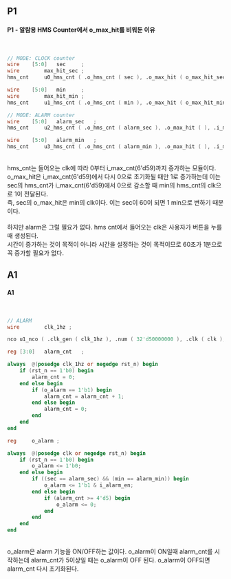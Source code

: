 ## P1
#### P1 - 알람용 HMS Counter에서 o_max_hit를 비워둔 이유
<br>

```verilog
// MODE: CLOCK counter
wire	[5:0]	sec		;
wire		max_hit_sec	;
hms_cnt		u0_hms_cnt ( .o_hms_cnt ( sec ), .o_max_hit ( o_max_hit_sec ), .i_max_cnt ( 6'd59 ), .clk ( i_sec_clk ), .rst_n ( rst_n ) ); // sec counter

wire	[5:0]	min		;
wire		max_hit_min	;
hms_cnt		u1_hms_cnt ( .o_hms_cnt ( min ), .o_max_hit ( o_max_hit_min ), .i_max_cnt ( 6'd59 ), .clk ( i_min_clk ), .rst_n ( rst_n ) ); // min counter

// MODE: ALARM counter
wire	[5:0]	alarm_sec	;
hms_cnt		u2_hms_cnt ( .o_hms_cnt ( alarm_sec ), .o_max_hit ( ), .i_max_cnt ( 6'd59 ), .clk ( i_alarm_sec_clk ), .rst_n ( rst_n ) ); // sec counter

wire	[5:0]	alarm_min	;
hms_cnt		u3_hms_cnt ( .o_hms_cnt ( alarm_min ), .o_max_hit ( ), .i_max_cnt ( 6'd59 ), .clk ( i_alarm_min_clk ), .rst_n ( rst_n ) ); // sec counter
```
<br>
hms_cnt는 들어오는 clk에 따라 0부터 i_max_cnt(6'd59)까지 증가하는 모듈이다.<br>
o_max_hit은 i_max_cnt(6'd59)에서 다시 0으로 초기화될 때만 1로 증가하는데
이는 sec의 hms_cnt가 i_max_cnt(6'd59)에서 0으로 감소할 때 min의 hms_cnt의 clk으로 1이 전달된다.<br>
즉, sec의 o_max_hit은 min의 clk이다. 이는 sec이 60이 되면 1 min으로 변하기 때문이다.<br><br>
하지만 alarm은 그럴 필요가 없다. hms cnt에서 들어오는 clk은 사용자가 버튼을 누를 때 생성된다.<br>
시간이 증가하는 것이 목적이 아니라 시간을 설정하는 것이 목적이므로 60초가 1분으로 꼭 증가할 필요가 없다.<br>

## A1
#### A1
<br>

```verilog
// ALARM
wire		clk_1hz	;

nco	u1_nco ( .clk_gen ( clk_1hz ), .num ( 32'd50000000 ), .clk ( clk ), .rst_n ( rst_n ));

reg	[3:0]	alarm_cnt	;

always	@(posedge clk_1hz or negedge rst_n) begin
	if (rst_n == 1'b0) begin
		alarm_cnt = 0;
	end else begin
		if (o_alarm == 1'b1) begin
			alarm_cnt = alarm_cnt + 1;
		end else begin
			alarm_cnt = 0;
		end
	end
end

reg		o_alarm	;

always	@(posedge clk or negedge rst_n) begin
	if (rst_n == 1'b0) begin
		o_alarm <= 1'b0;
	end else begin
		if ((sec == alarm_sec) && (min == alarm_min)) begin
			o_alarm <= 1'b1 & i_alarm_en;
		end else begin
			if (alarm_cnt >= 4'd5) begin
				o_alarm <= 0;
			end
		end
	end
end
```
<br>
o_alarm은 alarm 기능을 ON/OFF하는 값이다. o_alarm이 ON일때 alarm_cnt를 시작하는데 alarm_cnt가 5이상일 때는 o_alarm이 OFF 된다. o_alarm이 OFF되면 alarm_cnt 다시 초기화된다.
